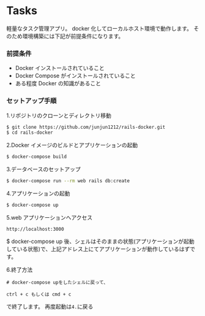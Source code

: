 # Tasks

軽量なタスク管理アプリ。
docker 化してローカルホスト環境で動作します。
そのため環境構築には下記が前提条件になります。

### 前提条件

- Docker インストールされていること
- Docker Compose がインストールされていること
- ある程度 Docker の知識があること

### セットアップ手順

1.リポジトリのクローンとディレクトリ移動

```bash
$ git clone https://github.com/junjun1212/rails-docker.git
$ cd rails-docker
```

2.Docker イメージのビルドとアプリケーションの起動

```bash
$ docker-compose build
```

3.データベースのセットアップ

```bash
$ docker-compose run --rm web rails db:create
```

4.アプリケーションの起動

```bash
$ docker-compose up
```

5.web アプリケーションへアクセス

```
http://localhost:3000
```

$ docker-compose up 後、シェルはそのままの状態(アプリケーションが起動している状態)で、上記アドレス上にてアプリケーションが動作しているはずです。

6.終了方法

```
# docker-compose upをしたシェルに戻って、

ctrl + c もしくは cmd + c
```

で終了します。
再度起動は`4.`に戻る
